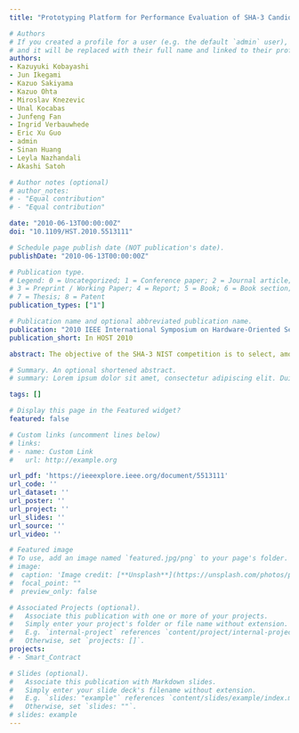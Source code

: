 ```yaml
---
title: "Prototyping Platform for Performance Evaluation of SHA-3 Candidates"

# Authors
# If you created a profile for a user (e.g. the default `admin` user), write the username (folder name) here
# and it will be replaced with their full name and linked to their profile.
authors:
- Kazuyuki Kobayashi
- Jun Ikegami
- Kazuo Sakiyama
- Kazuo Ohta
- Miroslav Knezevic
- Unal Kocabas
- Junfeng Fan
- Ingrid Verbauwhede
- Eric Xu Guo
- admin
- Sinan Huang
- Leyla Nazhandali
- Akashi Satoh

# Author notes (optional)
# author_notes:
# - "Equal contribution"
# - "Equal contribution"

date: "2010-06-13T00:00:00Z"
doi: "10.1109/HST.2010.5513111"

# Schedule page publish date (NOT publication's date).
publishDate: "2010-06-13T00:00:00Z"

# Publication type.
# Legend: 0 = Uncategorized; 1 = Conference paper; 2 = Journal article;
# 3 = Preprint / Working Paper; 4 = Report; 5 = Book; 6 = Book section;
# 7 = Thesis; 8 = Patent
publication_types: ["1"]

# Publication name and optional abbreviated publication name.
publication: "2010 IEEE International Symposium on Hardware-Oriented Security and Trust (HOST)"
publication_short: In HOST 2010

abstract: The objective of the SHA-3 NIST competition is to select, among multiple competing candidates, a standard algorithm for cryptographic hashing. The selected winner will need to have adequate cryptographic properties and good implementation characteristics over a wide range of target platforms including both software and hardware. The performance evaluation in hardware is particularly challenging because of the large design space, the wide range of target technologies and the multitude of optimization criteria. In this contribution we describe the efforts of three research groups to evaluate SHA-3 candidates using a common prototyping platform. Using a SASEBO-GII FPGA board as a starting point, we evaluate the performance of the 14 remaining SHA-3 candidates with respect to area, throughput and power consumption. Our approach defines a standard testing harness for SHA-3 candidates, including the interface specification for the SHA-3 module on the SASEBO testing board.

# Summary. An optional shortened abstract.
# summary: Lorem ipsum dolor sit amet, consectetur adipiscing elit. Duis posuere tellus ac convallis placerat. Proin tincidunt magna sed ex sollicitudin condimentum.

tags: []

# Display this page in the Featured widget?
featured: false

# Custom links (uncomment lines below)
# links:
# - name: Custom Link
#   url: http://example.org

url_pdf: 'https://ieeexplore.ieee.org/document/5513111'
url_code: ''
url_dataset: ''
url_poster: ''
url_project: ''
url_slides: ''
url_source: ''
url_video: ''

# Featured image
# To use, add an image named `featured.jpg/png` to your page's folder.
# image:
#  caption: 'Image credit: [**Unsplash**](https://unsplash.com/photos/pLCdAaMFLTE)'
#  focal_point: ""
#  preview_only: false

# Associated Projects (optional).
#   Associate this publication with one or more of your projects.
#   Simply enter your project's folder or file name without extension.
#   E.g. `internal-project` references `content/project/internal-project/index.md`.
#   Otherwise, set `projects: []`.
projects:
# - Smart_Contract

# Slides (optional).
#   Associate this publication with Markdown slides.
#   Simply enter your slide deck's filename without extension.
#   E.g. `slides: "example"` references `content/slides/example/index.md`.
#   Otherwise, set `slides: ""`.
# slides: example
---
```

